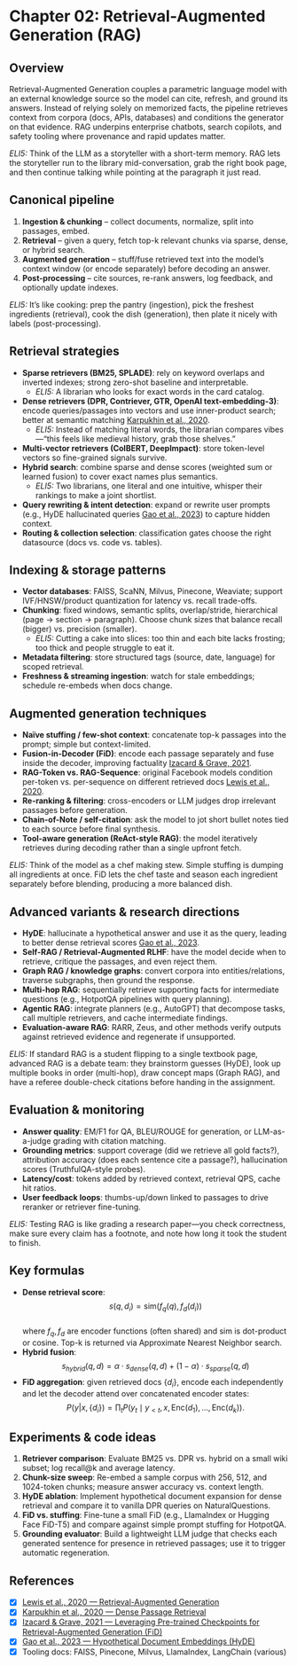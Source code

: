 # Chapter 02: Retrieval-Augmented Generation (RAG)

## Overview
Retrieval-Augmented Generation couples a parametric language model with an external knowledge source so the model can cite, refresh, and ground its answers. Instead of relying solely on memorized facts, the pipeline retrieves context from corpora (docs, APIs, databases) and conditions the generator on that evidence. RAG underpins enterprise chatbots, search copilots, and safety tooling where provenance and rapid updates matter.

*ELI5:* Think of the LLM as a storyteller with a short-term memory. RAG lets the storyteller run to the library mid-conversation, grab the right book page, and then continue talking while pointing at the paragraph it just read.

## Canonical pipeline
1. **Ingestion & chunking** – collect documents, normalize, split into passages, embed.
2. **Retrieval** – given a query, fetch top-k relevant chunks via sparse, dense, or hybrid search.
3. **Augmented generation** – stuff/fuse retrieved text into the model’s context window (or encode separately) before decoding an answer.
4. **Post-processing** – cite sources, re-rank answers, log feedback, and optionally update indexes.

*ELI5:* It’s like cooking: prep the pantry (ingestion), pick the freshest ingredients (retrieval), cook the dish (generation), then plate it nicely with labels (post-processing).

## Retrieval strategies
- **Sparse retrievers (BM25, SPLADE)**: rely on keyword overlaps and inverted indexes; strong zero-shot baseline and interpretable.
  - *ELI5:* A librarian who looks for exact words in the card catalog.
- **Dense retrievers (DPR, Contriever, GTR, OpenAI text-embedding-3)**: encode queries/passages into vectors and use inner-product search; better at semantic matching [Karpukhin et al., 2020](https://arxiv.org/abs/2004.04906).
  - *ELI5:* Instead of matching literal words, the librarian compares vibes—“this feels like medieval history, grab those shelves.”
- **Multi-vector retrievers (ColBERT, DeepImpact)**: store token-level vectors so fine-grained signals survive.
- **Hybrid search**: combine sparse and dense scores (weighted sum or learned fusion) to cover exact names plus semantics.
  - *ELI5:* Two librarians, one literal and one intuitive, whisper their rankings to make a joint shortlist.
- **Query rewriting & intent detection**: expand or rewrite user prompts (e.g., HyDE hallucinated queries [Gao et al., 2023](https://arxiv.org/abs/2212.10496)) to capture hidden context.
- **Routing & collection selection**: classification gates choose the right datasource (docs vs. code vs. tables).

## Indexing & storage patterns
- **Vector databases**: FAISS, ScaNN, Milvus, Pinecone, Weaviate; support IVF/HNSW/product quantization for latency vs. recall trade-offs.
- **Chunking**: fixed windows, semantic splits, overlap/stride, hierarchical (page → section → paragraph). Choose chunk sizes that balance recall (bigger) vs. precision (smaller).
  - *ELI5:* Cutting a cake into slices: too thin and each bite lacks frosting; too thick and people struggle to eat it.
- **Metadata filtering**: store structured tags (source, date, language) for scoped retrieval.
- **Freshness & streaming ingestion**: watch for stale embeddings; schedule re-embeds when docs change.

## Augmented generation techniques
- **Naïve stuffing / few-shot context**: concatenate top-k passages into the prompt; simple but context-limited.
- **Fusion-in-Decoder (FiD)**: encode each passage separately and fuse inside the decoder, improving factuality [Izacard & Grave, 2021](https://arxiv.org/abs/2007.11662).
- **RAG-Token vs. RAG-Sequence**: original Facebook models condition per-token vs. per-sequence on different retrieved docs [Lewis et al., 2020](https://arxiv.org/abs/2005.11401).
- **Re-ranking & filtering**: cross-encoders or LLM judges drop irrelevant passages before generation.
- **Chain-of-Note / self-citation**: ask the model to jot short bullet notes tied to each source before final synthesis.
- **Tool-aware generation (ReAct-style RAG)**: the model iteratively retrieves during decoding rather than a single upfront fetch.

*ELI5:* Think of the model as a chef making stew. Simple stuffing is dumping all ingredients at once. FiD lets the chef taste and season each ingredient separately before blending, producing a more balanced dish.

## Advanced variants & research directions
- **HyDE**: hallucinate a hypothetical answer and use it as the query, leading to better dense retrieval scores [Gao et al., 2023](https://arxiv.org/abs/2212.10496).
- **Self-RAG / Retrieval-Augmented RLHF**: have the model decide when to retrieve, critique the passages, and even reject them.
- **Graph RAG / knowledge graphs**: convert corpora into entities/relations, traverse subgraphs, then ground the response.
- **Multi-hop RAG**: sequentially retrieve supporting facts for intermediate questions (e.g., HotpotQA pipelines with query planning).
- **Agentic RAG**: integrate planners (e.g., AutoGPT) that decompose tasks, call multiple retrievers, and cache intermediate findings.
- **Evaluation-aware RAG**: RARR, Zeus, and other methods verify outputs against retrieved evidence and regenerate if unsupported.

*ELI5:* If standard RAG is a student flipping to a single textbook page, advanced RAG is a debate team: they brainstorm guesses (HyDE), look up multiple books in order (multi-hop), draw concept maps (Graph RAG), and have a referee double-check citations before handing in the assignment.

## Evaluation & monitoring
- **Answer quality**: EM/F1 for QA, BLEU/ROUGE for generation, or LLM-as-a-judge grading with citation matching.
- **Grounding metrics**: support coverage (did we retrieve all gold facts?), attribution accuracy (does each sentence cite a passage?), hallucination scores (TruthfulQA-style probes).
- **Latency/cost**: tokens added by retrieved context, retrieval QPS, cache hit ratios.
- **User feedback loops**: thumbs-up/down linked to passages to drive reranker or retriever fine-tuning.

*ELI5:* Testing RAG is like grading a research paper—you check correctness, make sure every claim has a footnote, and note how long it took the student to finish.

## Key formulas
- **Dense retrieval score**:  
  $$ s(q, d_i) = \text{sim}(f_q(q), f_d(d_i)) $$  
  where $f_q, f_d$ are encoder functions (often shared) and sim is dot-product or cosine. Top-k is returned via Approximate Nearest Neighbor search.
- **Hybrid fusion**:  
  $$ s_{hybrid}(q, d) = \alpha \cdot s_{dense}(q,d) + (1-\alpha) \cdot s_{sparse}(q,d) $$
- **FiD aggregation**: given retrieved docs $\{d_i\}$, encode each independently and let the decoder attend over concatenated encoder states:  
  $$ P(y|x,\{d_i\}) = \prod_t P\left(y_t \mid y_{<t}, x, \text{Enc}(d_1), \dots, \text{Enc}(d_k)\right). $$

## Experiments & code ideas
1. **Retriever comparison**: Evaluate BM25 vs. DPR vs. hybrid on a small wiki subset; log recall@k and average latency.
2. **Chunk-size sweep**: Re-embed a sample corpus with 256, 512, and 1024-token chunks; measure answer accuracy vs. context length.
3. **HyDE ablation**: Implement hypothetical document expansion for dense retrieval and compare it to vanilla DPR queries on NaturalQuestions.
4. **FiD vs. stuffing**: Fine-tune a small FiD (e.g., LlamaIndex or Hugging Face FiD-T5) and compare against simple prompt stuffing for HotpotQA.
5. **Grounding evaluator**: Build a lightweight LLM judge that checks each generated sentence for presence in retrieved passages; use it to trigger automatic regeneration.

## References
- [x] [Lewis et al., 2020 — Retrieval-Augmented Generation](https://arxiv.org/abs/2005.11401)
- [x] [Karpukhin et al., 2020 — Dense Passage Retrieval](https://arxiv.org/abs/2004.04906)
- [x] [Izacard & Grave, 2021 — Leveraging Pre-trained Checkpoints for Retrieval-Augmented Generation (FiD)](https://arxiv.org/abs/2007.11662)
- [x] [Gao et al., 2023 — Hypothetical Document Embeddings (HyDE)](https://arxiv.org/abs/2212.10496)
- [x] Tooling docs: FAISS, Pinecone, Milvus, LlamaIndex, LangChain (various)
